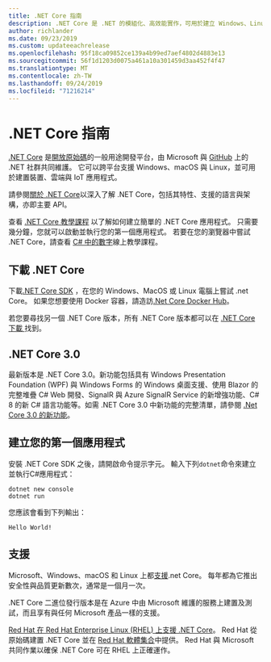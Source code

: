```yaml
---
title: .NET Core 指南
description: .NET Core 是 .NET 的模組化、高效能實作，可用於建立 Windows、Linux 和 Mac 應用程式。 了解 .NET Core 以開始使用。
author: richlander
ms.date: 09/23/2019
ms.custom: updateeachrelease
ms.openlocfilehash: 95f18ca09852ce139a4b99ed7aef4802d4883e13
ms.sourcegitcommit: 56f1d1203d0075a461a10a301459d3aa452f4f47
ms.translationtype: MT
ms.contentlocale: zh-TW
ms.lasthandoff: 09/24/2019
ms.locfileid: "71216214"
---
```

# <a name="net-core-guide"></a>.NET Core 指南

[.NET Core](about.md) 是[開放原始碼](https://github.com/dotnet/coreclr/blob/master/LICENSE.TXT)的一般用途開發平台，由 Microsoft 與 [GitHub](https://github.com/dotnet/core) 上的 .NET 社群共同維護。 它可以跨平台支援 Windows、macOS 與 Linux，並可用於建置裝置、雲端與 IoT 應用程式。

請參閱[關於 .NET Core](about.md)以深入了解 .NET Core，包括其特性、支援的語言與架構，亦即主要 API。

查看 [.NET Core 教學課程](tutorials/index.md) 以了解如何建立簡單的 .NET Core 應用程式。 只需要幾分鐘，您就可以啟動並執行您的第一個應用程式。 若要在您的瀏覽器中嘗試 .NET Core，請查看 [C# 中的數字](../csharp/tutorials/intro-to-csharp/numbers-in-csharp.yml)線上教學課程。

## <a name="download-net-core"></a>下載 .NET Core

下載[.NET Core SDK](https://www.microsoft.com/net/download) ，在您的 Windows、MacOS 或 Linux 電腦上嘗試 .net Core。 如果您想要使用 Docker 容器，請造訪[.Net Core Docker Hub](https://hub.docker.com/_/microsoft-dotnet-core/)。

若您要尋找另一個 .NET Core 版本，所有 .NET Core 版本都可以在 [.NET Core 下載 ](https://dotnet.microsoft.com/download/dotnet-core)找到。

## <a name="net-core-30"></a>.NET Core 3.0

最新版本是 .NET Core 3.0。新功能包括具有 Windows Presentation Foundation (WPF) 與 Windows Forms 的 Windows 桌面支援、使用 Blazor 的完整堆疊 C# Web 開發、SignalR 與 Azure SignalR Service 的新增強功能、C# 8 的新 C# 語言功能等。如需 .NET Core 3.0 中新功能的完整清單，請參閱 [.Net Core 3.0 的新功能](./whats-new/dotnet-core-3-0.md)。

## <a name="create-your-first-application"></a>建立您的第一個應用程式

安裝 .NET Core SDK 之後，請開啟命令提示字元。 輸入下列`dotnet`命令來建立並執行C#應用程式：

```dotnetcli
dotnet new console
dotnet run
```

您應該會看到下列輸出：

```output
Hello World!
```

## <a name="support"></a>支援

Microsoft、Windows、macOS 和 Linux 上都[支援](https://dotnet.microsoft.com/platform/support/policy).net Core。 每年都為它推出安全性與品質更新數次，通常是一個月一次。

.NET Core 二進位發行版本是在 Azure 中由 Microsoft 維護的服務上建置及測試，而且享有與任何 Microsoft 產品一樣的支援。

[Red Hat 在 Red Hat Enterprise Linux (RHEL) 上支援 .NET Core](http://redhatloves.net/)。 Red Hat 從原始碼建置 .NET Core 並在 [Red Hat 軟體集合](https://developers.redhat.com/products/softwarecollections/overview/)中提供。 Red Hat 與 Microsoft 共同作業以確保 .NET Core 可在 RHEL 上正確運作。
